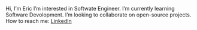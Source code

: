 Hi, I’m Eric
I’m interested in Softwate Engineer.
I’m currently learning Software Devolopment.
I’m looking to collaborate on open-source projects.
How to reach me: [LinkedIn](https://www.linkedin.com/in/eric-mbarushimana/)

<!---
ItsmeEric/ItsmeEric is a ✨ special ✨ repository because its `README.md` (this file) appears on your GitHub profile.
You can click the Preview link to take a look at your changes.
--->
